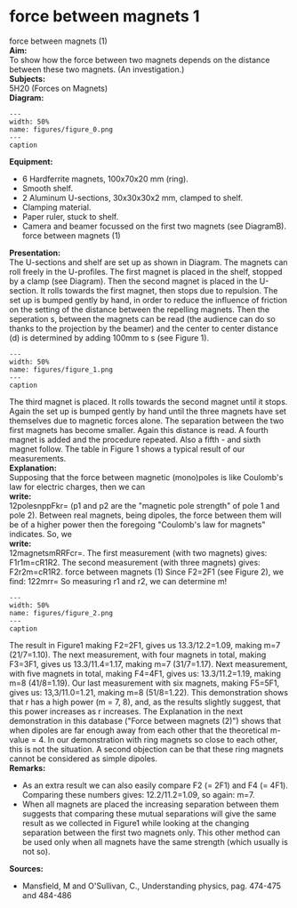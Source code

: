 # force between magnets  1  
 force between magnets (1)   
<b> Aim: </b>  
 To show how the force between two magnets depends on the distance between these two magnets. (An investigation.)    
<b> Subjects: </b>  
 5H20 (Forces on Magnets)   
<b> Diagram: </b>  
   
```{figure} figures/figure_0.png  
---  
width: 50%  
name: figures/figure_0.png  
---  
caption  
``` 
      
<b> Equipment: </b>  
 
 *  6 Hardferrite magnets, 100x70x20 mm (ring). 
 *  Smooth shelf. 
 *  2 Aluminum U-sections, 30x30x30x2 mm, clamped to shelf. 
 *  Clamping material. 
 *  Paper ruler, stuck to shelf. 
 *  Camera and beamer focussed on the first two magnets (see DiagramB). force between magnets (1)
    
<b> Presentation: </b>  
 The U-sections and shelf are set up as shown in Diagram. The magnets can roll freely in the U-profiles. The first magnet is placed in the shelf, stopped by a clamp (see Diagram). Then the second magnet is placed in the U-section. It rolls towards the first magnet, then stops due to repulsion. The set up is bumped gently by hand, in order to reduce the influence of friction on the setting of the distance between the repelling magnets. Then the seperation s, between the magnets can be read (the audience can do so thanks to the projection by the beamer) and the center to center distance (d) is determined by adding 100mm to s (see Figure 1).    
```{figure} figures/figure_1.png  
---  
width: 50%  
name: figures/figure_1.png  
---  
caption  
``` 
 The third magnet is placed. It rolls towards the second magnet until it stops. Again the set up is bumped gently by hand until the three magnets have set themselves due to magnetic forces alone. The separation between the two first magnets has become smaller. Again this distance is read. A fourth magnet is added and the procedure repeated. Also a fifth - and sixth magnet follow. The table in Figure 1 shows a typical result of our measurements.    
<b> Explanation: </b>  
 Supposing that the force between magnetic (mono)poles is like Coulomb's law for electric charges, then we can   
<b> write: </b>  
 12polesnppFkr= (p1 and p2 are the "magnetic pole strength" of pole 1 and pole 2). Between real magnets, being dipoles, the force between them will be of a higher power then the foregoing "Coulomb's law for magnets" indicates. So, we   
<b> write: </b>  
 12magnetsmRRFcr=. The first measurement (with two magnets) gives: F1r1m=cR1R2. The second measurement (with three magnets) gives: F2r2m=cR1R2. force between magnets (1) Since F2=2F1 (see Figure 2), we find: 122mrr= So measuring r1 and r2, we can determine m!   
```{figure} figures/figure_2.png  
---  
width: 50%  
name: figures/figure_2.png  
---  
caption  
``` 
 The result in Figure1 making F2=2F1, gives us 13.3/12.2=1.09, making m=7 (21/7=1.10). The next measurement, with four magnets in total, making F3=3F1, gives us 13.3/11.4=1.17, making m=7 (31/7=1.17). Next measurement, with five magnets in total, making F4=4F1, gives us: 13.3/11.2=1.19, making m=8 (41/8=1.19). Our last measurement with six magnets, making F5=5F1, gives us: 13,3/11.0=1.21, making m=8 (51/8=1.22).  This demonstration shows that r has a high power (m = 7, 8), and, as the results slightly suggest, that this power increases as r increases. The Explanation in the next demonstration in this database ("Force between magnets (2)") shows that when dipoles are far enough away from each other that the theoretical m-value = 4. In our demonstration with ring magnets so close to each other, this is not the situation. A second objection can be that these ring magnets cannot be considered as simple dipoles.    
<b> Remarks: </b>  
 
 *  As an extra result we can also easily compare F2 (= 2F1) and F4 (= 4F1). Comparing these numbers gives: 12.2/11.2=1.09, so again: m=7. 
 *  When all magnets are placed the increasing separation between them suggests that comparing these mutual separations will give the same result as we collected in Figure1 while looking at the changing separation between the first two magnets only. This other method can be used only when all magnets have the same strength (which usually is not so).
   
<b> Sources: </b>  
 
 *  Mansfield, M and O'Sullivan, C., Understanding physics, pag. 474-475 and 484-486
  